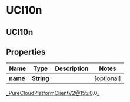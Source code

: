# UCI10n

## UCI10n

## Properties

|Name | Type | Description | Notes|
|------------ | ------------- | ------------- | -------------|
| **name** | **String** |  | [optional] |



_PureCloudPlatformClientV2@155.0.0_
